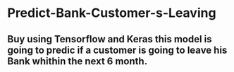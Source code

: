 # Predict-Bank-Customer-s-Leaving
## Buy using Tensorflow and Keras this model is going to predic if a customer is going to leave his Bank whithin the next 6 month.

